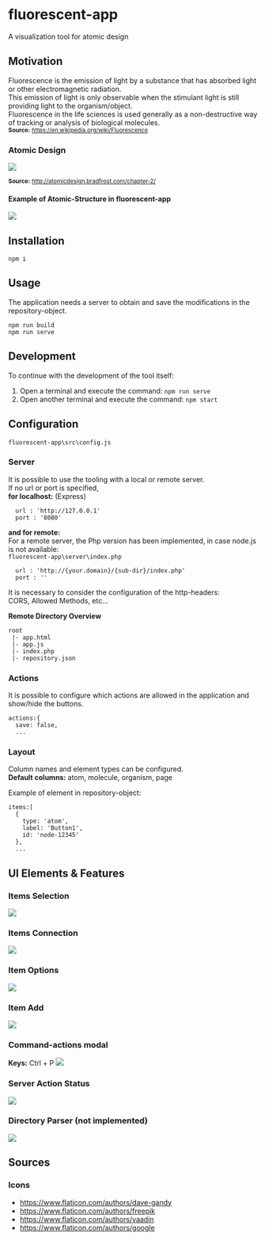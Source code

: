 # fluorescent-app
A visualization tool for atomic design

## Motivation
Fluorescence is the emission of light by a substance that has absorbed light or other electromagnetic radiation.  
This emission of light is only observable when the stimulant light is still providing light to the organism/object.  
Fluorescence in the life sciences is used generally as a non-destructive way of tracking or analysis of biological molecules.  
<small>**Source:** https://en.wikipedia.org/wiki/Fluorescence</small>

### Atomic Design

<img src="docs/assets/instagram-atomic.png" />  

<small>**Source:** http://atomicdesign.bradfrost.com/chapter-2/</small>

#### Example of Atomic-Structure in **fluorescent-app**
<img src="docs/assets/fluorescent-app_screenshot-01.jpg" />  

## Installation
```
npm i
```

## Usage

The application needs a server to obtain and save the modifications in the repository-object.
```
npm run build
npm run serve
```

## Development
To continue with the development of the tool itself:  
1. Open a terminal and execute the command: `npm run serve`
2. Open another terminal and execute the command: `npm start`

## Configuration

`fluorescent-app\src\config.js`

### Server
It is possible to use the tooling with a local or remote server.  
If no url or port is specified,   
**for localhost:** (Express)
```
  url : 'http://127.0.0.1'
  port : '8080'
```
**and for remote:**   
For a remote server, the Php version has been implemented, in case node.js is not available:  
`fluorescent-app\server\index.php`
```
  url : 'http://{your.domain}/{sub-dir}/index.php'
  port : ''

```
It is necessary to consider the configuration of the http-headers:  
CORS, Allowed Methods, etc...

**Remote Directory Overview**
```
root
 |- app.html
 |- app.js
 |- index.php
 |- repository.json
```

### Actions
It is possible to configure which actions are allowed in the application and show/hide the buttons.
```
actions:{
  save: false,
  ...
```

### Layout
Column names and element types can be configured.  
**Default columns:** atom, molecule, organism, page

Example of element in repository-object:
```
items:[
  {
    type: 'atom',
    label: 'Button1',
    id: 'node-12345'
  },
  ...
```

## UI Elements & Features

### Items Selection
<img src="docs/assets/fluorescent-app_ui-selection.jpg" />  

### Items Connection
<img src="docs/assets/fluorescent-app_ui-connection.jpg" />

### Item Options
<img src="docs/assets/fluorescent-app_ui-modal-element-options.jpg" />  

### Item Add
<img src="docs/assets/fluorescent-app_ui-modal-add.jpg" />  

### Command-actions modal
**Keys:** Ctrl + P
<img src="docs/assets/fluorescent-app_ui-modal-cmd.jpg" />  

### Server Action Status
<img src="docs/assets/fluorescent-app_ui-server.jpg" />  

### Directory Parser (not implemented)
<img src="docs/assets/fluorescent-app_ui-radiation.jpg" />  

## Sources

### Icons
- https://www.flaticon.com/authors/dave-gandy
- https://www.flaticon.com/authors/freepik
- https://www.flaticon.com/authors/vaadin
- https://www.flaticon.com/authors/google
